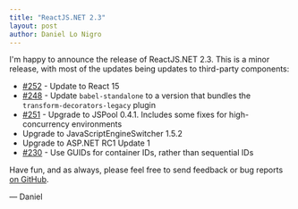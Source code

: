 ```yaml
---
title: "ReactJS.NET 2.3"
layout: post
author: Daniel Lo Nigro
---
```


I'm happy to announce the release of ReactJS.NET 2.3. This is a minor release, with most of the updates being updates to third-party components:

 - [#252](https://github.com/reactjs/React.NET/issues/252) - Update to React 15
 - [#248](https://github.com/reactjs/React.NET/issues/248) - Update `babel-standalone` to a version that bundles the `transform-decorators-legacy` plugin
 - [#251](https://github.com/reactjs/React.NET/issues/251) - Upgrade to JSPool 0.4.1. Includes some fixes for high-concurrency environments
 - Upgrade to JavaScriptEngineSwitcher 1.5.2
 - Upgrade to ASP.NET RC1 Update 1
 - [#230](https://github.com/reactjs/React.NET/issues/230) - Use GUIDs for container IDs, rather than sequential IDs

Have fun, and as always, please feel free to send feedback or bug reports
[on GitHub](https://github.com/reactjs/React.NET).

— Daniel
